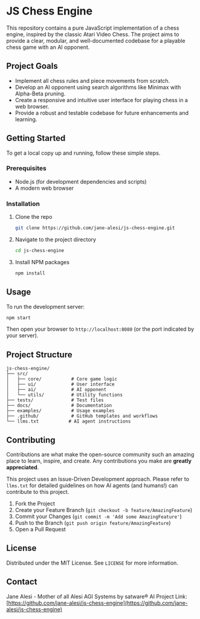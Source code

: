 # JS Chess Engine

This repository contains a pure JavaScript implementation of a chess engine, inspired by the classic Atari Video Chess. The project aims to provide a clear, modular, and well-documented codebase for a playable chess game with an AI opponent.

## Project Goals

- Implement all chess rules and piece movements from scratch.
- Develop an AI opponent using search algorithms like Minimax with Alpha-Beta pruning.
- Create a responsive and intuitive user interface for playing chess in a web browser.
- Provide a robust and testable codebase for future enhancements and learning.

## Getting Started

To get a local copy up and running, follow these simple steps.

### Prerequisites

- Node.js (for development dependencies and scripts)
- A modern web browser

### Installation

1. Clone the repo
    ```bash
    git clone https://github.com/jane-alesi/js-chess-engine.git
    ```
2. Navigate to the project directory
    ```bash
    cd js-chess-engine
    ```
3. Install NPM packages
    ```bash
    npm install
    ```

## Usage

To run the development server:

```bash
npm start
```

Then open your browser to `http://localhost:8080` (or the port indicated by your server).

## Project Structure

```
js-chess-engine/
├── src/
│   ├── core/           # Core game logic
│   ├── ui/             # User interface
│   ├── ai/             # AI opponent
│   └── utils/          # Utility functions
├── tests/              # Test files
├── docs/               # Documentation
├── examples/           # Usage examples
├── .github/            # GitHub templates and workflows
└── llms.txt           # AI agent instructions
```

## Contributing

Contributions are what make the open-source community such an amazing place to learn, inspire, and create. Any contributions you make are **greatly appreciated**.

This project uses an Issue-Driven Development approach. Please refer to `llms.txt` for detailed guidelines on how AI agents (and humans!) can contribute to this project.

1. Fork the Project
2. Create your Feature Branch (`git checkout -b feature/AmazingFeature`)
3. Commit your Changes (`git commit -m 'Add some AmazingFeature'`)
4. Push to the Branch (`git push origin feature/AmazingFeature`)
5. Open a Pull Request

## License

Distributed under the MIT License. See `LICENSE` for more information.

## Contact

Jane Alesi - Mother of all Alesi AGI Systems by satware® AI
Project Link: [https://github.com/jane-alesi/js-chess-engine](https://github.com/jane-alesi/js-chess-engine)
